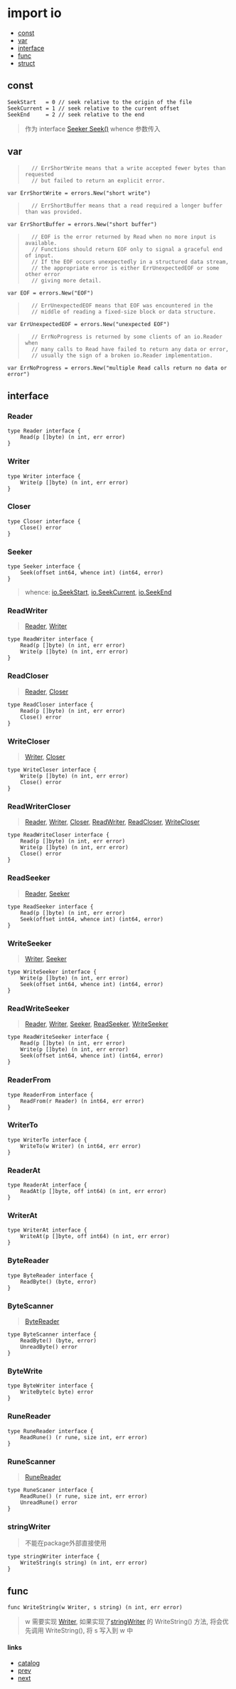 # import io
* [const](#const)
* [var](#var)
* [interface](#interface)
* [func](#func)
* [struct](#struct)

## const
	SeekStart   = 0 // seek relative to the origin of the file
	SeekCurrent = 1 // seek relative to the current offset
	SeekEnd     = 2 // seek relative to the end
>	作为 interface [Seeker Seek()](#seeker) whence 参数传入

## var
>		// ErrShortWrite means that a write accepted fewer bytes than requested
>		// but failed to return an explicit error.

	var ErrShortWrite = errors.New("short write")

>		// ErrShortBuffer means that a read required a longer buffer than was provided.

	var ErrShortBuffer = errors.New("short buffer")

>		// EOF is the error returned by Read when no more input is available.
>		// Functions should return EOF only to signal a graceful end of input.
>		// If the EOF occurs unexpectedly in a structured data stream,
>		// the appropriate error is either ErrUnexpectedEOF or some other error
>		// giving more detail.

	var EOF = errors.New("EOF")

>		// ErrUnexpectedEOF means that EOF was encountered in the
>		// middle of reading a fixed-size block or data structure.

	var ErrUnexpectedEOF = errors.New("unexpected EOF")

>		// ErrNoProgress is returned by some clients of an io.Reader when
>		// many calls to Read have failed to return any data or error,
>		// usually the sign of a broken io.Reader implementation.

	var ErrNoProgress = errors.New("multiple Read calls return no data or error")

## interface
### Reader
	type Reader interface {
		Read(p []byte) (n int, err error)
	}
### Writer
	type Writer interface {
		Write(p []byte) (n int, err error)
	}
### Closer
	type Closer interface {
		Close() error
	}
### Seeker
	type Seeker interface {
		Seek(offset int64, whence int) (int64, error)
	}
>	whence: [io.SeekStart](2.1.io.md#const), [io.SeekCurrent](#const), [io.SeekEnd](#const)

### ReadWriter
>[Reader](#reader), [Writer](#writer)

	type ReadWriter interface {
		Read(p []byte) (n int, err error)
		Write(p []byte) (n int, err error)
	}
### ReadCloser
>[Reader](#reader), [Closer](#closer)

	type ReadCloser interface {
		Read(p []byte) (n int, err error)
		Close() error
	}
### WriteCloser
>[Writer](#writer), [Closer](#closer)

	type WriteCloser interface {
		Write(p []byte) (n int, err error)
		Close() error
	}
### ReadWriterCloser 
>[Reader](#reader), [Writer](#writer), [Closer](#closer), [ReadWriter](#readwriter), [ReadCloser](#readcloser), [WriteCloser](#writecloser)

	type ReadWriteCloser interface {
		Read(p []byte) (n int, err error)
		Write(p []byte) (n int, err error)
		Close() error
	}
### ReadSeeker
>[Reader](#reader), [Seeker](#seeker)

	type ReadSeeker interface {
		Read(p []byte) (n int, err error)
		Seek(offset int64, whence int) (int64, error)
	}
### WriteSeeker
>[Writer](#writer), [Seeker](#seeker)

	type WriteSeeker interface {
		Write(p []byte) (n int, err error)
		Seek(offset int64, whence int) (int64, error)
	}
### ReadWriteSeeker
>[Reader](#reader), [Writer](#writer), [Seeker](#seeker), [ReadSeeker](#readseeker), [WriteSeeker](#writeseeker)

	type ReadWriteSeeker interface {
		Read(p []byte) (n int, err error)
		Write(p []byte) (n int, err error)
		Seek(offset int64, whence int) (int64, error)
	}
### ReaderFrom
	type ReaderFrom interface {
		ReadFrom(r Reader) (n int64, err error)
	}
### WriterTo
	type WriterTo interface {
		WriteTo(w Writer) (n int64, err error)
	}
### ReaderAt
	type ReaderAt interface {
		ReadAt(p []byte, off int64) (n int, err error)
	}
### WriterAt
	type WriterAt interface {
		WriteAt(p []byte, off int64) (n int, err error)
	}
### ByteReader
	type ByteReader interface {
		ReadByte() (byte, error)
	}
### ByteScanner
>[ByteReader](#bytereader)

	type ByteScanner interface {
		ReadByte() (byte, error)
		UnreadByte() error
	}
### ByteWrite
	type ByteWriter interface {
		WriteByte(c byte) error
	}
### RuneReader 
	type RuneReader interface {
		ReadRune() (r rune, size int, err error)
	}
### RuneScanner
>[RuneReader](#runereader)

	type RuneScaner interface {
		ReadRune() (r rune, size int, err error)
		UnreadRune() error
	}
### stringWriter
>不能在package外部直接使用

	type stringWriter interface {
		WriteString(s string) (n int, err error)
	}

## func
	func WriteString(w Writer, s string) (n int, err error)
>	w 需要实现 [Writer](#writer), 如果实现了[stringWriter](#stringwriter) 的 WriteString() 方法, 将会优先调用 WriteString(), 将 s 写入到 w 中

#### links
* [catalog](0.0.catlog.md)
* [prev](1.2.hash.crc32.md)
* [next](#)